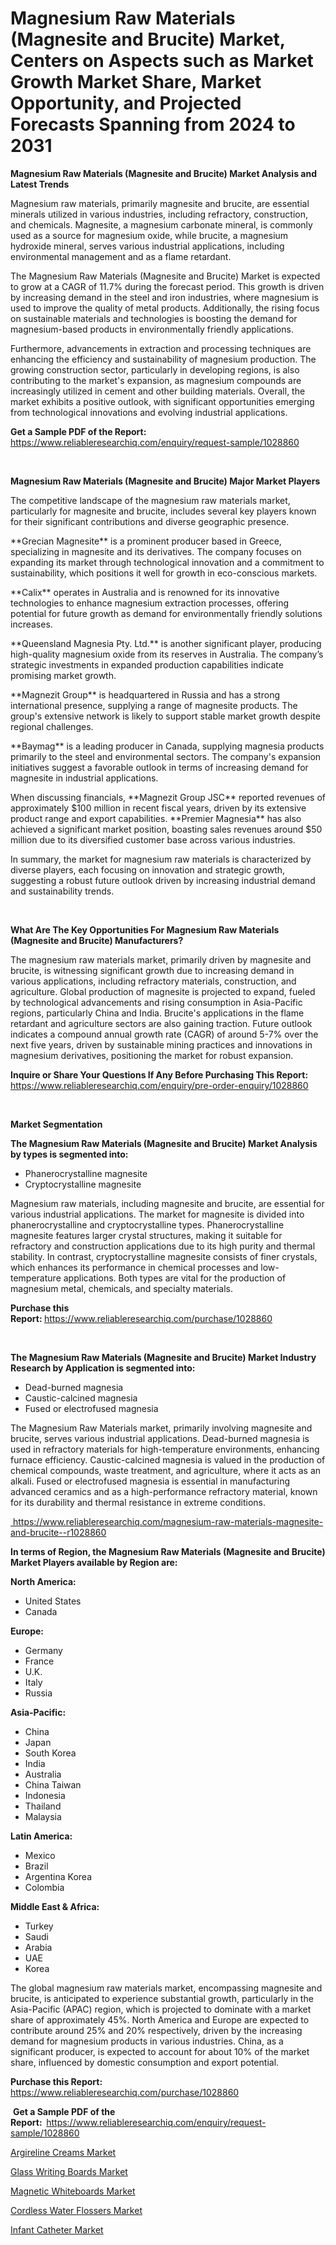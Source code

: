 <p><h1>Magnesium Raw Materials (Magnesite and Brucite) Market, Centers on Aspects such as Market Growth Market Share, Market Opportunity, and Projected Forecasts Spanning from 2024 to 2031</h1></p><p><strong>Magnesium Raw Materials (Magnesite and Brucite) Market Analysis and Latest Trends</strong></p>
<p><p>Magnesium raw materials, primarily magnesite and brucite, are essential minerals utilized in various industries, including refractory, construction, and chemicals. Magnesite, a magnesium carbonate mineral, is commonly used as a source for magnesium oxide, while brucite, a magnesium hydroxide mineral, serves various industrial applications, including environmental management and as a flame retardant.</p><p>The Magnesium Raw Materials (Magnesite and Brucite) Market is expected to grow at a CAGR of 11.7% during the forecast period. This growth is driven by increasing demand in the steel and iron industries, where magnesium is used to improve the quality of metal products. Additionally, the rising focus on sustainable materials and technologies is boosting the demand for magnesium-based products in environmentally friendly applications. </p><p>Furthermore, advancements in extraction and processing techniques are enhancing the efficiency and sustainability of magnesium production. The growing construction sector, particularly in developing regions, is also contributing to the market's expansion, as magnesium compounds are increasingly utilized in cement and other building materials. Overall, the market exhibits a positive outlook, with significant opportunities emerging from technological innovations and evolving industrial applications.</p></p>
<p><strong>Get a Sample PDF of the Report:&nbsp;</strong> <a href="https://www.reliableresearchiq.com/enquiry/request-sample/1028860">https://www.reliableresearchiq.com/enquiry/request-sample/1028860</a></p>
<p>&nbsp;</p>
<p><strong>Magnesium Raw Materials (Magnesite and Brucite) Major Market Players</strong></p>
<p><p>The competitive landscape of the magnesium raw materials market, particularly for magnesite and brucite, includes several key players known for their significant contributions and diverse geographic presence. </p><p>**Grecian Magnesite** is a prominent producer based in Greece, specializing in magnesite and its derivatives. The company focuses on expanding its market through technological innovation and a commitment to sustainability, which positions it well for growth in eco-conscious markets.</p><p>**Calix** operates in Australia and is renowned for its innovative technologies to enhance magnesium extraction processes, offering potential for future growth as demand for environmentally friendly solutions increases. </p><p>**Queensland Magnesia Pty. Ltd.** is another significant player, producing high-quality magnesium oxide from its reserves in Australia. The company’s strategic investments in expanded production capabilities indicate promising market growth.</p><p>**Magnezit Group** is headquartered in Russia and has a strong international presence, supplying a range of magnesite products. The group's extensive network is likely to support stable market growth despite regional challenges.</p><p>**Baymag** is a leading producer in Canada, supplying magnesia products primarily to the steel and environmental sectors. The company's expansion initiatives suggest a favorable outlook in terms of increasing demand for magnesite in industrial applications.</p><p>When discussing financials, **Magnezit Group JSC** reported revenues of approximately $100 million in recent fiscal years, driven by its extensive product range and export capabilities. **Premier Magnesia** has also achieved a significant market position, boasting sales revenues around $50 million due to its diversified customer base across various industries.</p><p>In summary, the market for magnesium raw materials is characterized by diverse players, each focusing on innovation and strategic growth, suggesting a robust future outlook driven by increasing industrial demand and sustainability trends.</p></p>
<p>&nbsp;</p>
<p><strong>What Are The Key Opportunities For Magnesium Raw Materials (Magnesite and Brucite) Manufacturers?</strong></p>
<p><p>The magnesium raw materials market, primarily driven by magnesite and brucite, is witnessing significant growth due to increasing demand in various applications, including refractory materials, construction, and agriculture. Global production of magnesite is projected to expand, fueled by technological advancements and rising consumption in Asia-Pacific regions, particularly China and India. Brucite's applications in the flame retardant and agriculture sectors are also gaining traction. Future outlook indicates a compound annual growth rate (CAGR) of around 5-7% over the next five years, driven by sustainable mining practices and innovations in magnesium derivatives, positioning the market for robust expansion.</p></p>
<p><strong>Inquire or Share Your Questions If Any Before Purchasing This Report:</strong> <a href="https://www.reliableresearchiq.com/enquiry/pre-order-enquiry/1028860">https://www.reliableresearchiq.com/enquiry/pre-order-enquiry/1028860</a></p>
<p>&nbsp;</p>
<p><strong>Market Segmentation</strong></p>
<p><strong>The Magnesium Raw Materials (Magnesite and Brucite) Market Analysis by types is segmented into:</strong></p>
<p><ul><li>Phanerocrystalline magnesite</li><li>Cryptocrystalline magnesite</li></ul></p>
<p><p>Magnesium raw materials, including magnesite and brucite, are essential for various industrial applications. The market for magnesite is divided into phanerocrystalline and cryptocrystalline types. Phanerocrystalline magnesite features larger crystal structures, making it suitable for refractory and construction applications due to its high purity and thermal stability. In contrast, cryptocrystalline magnesite consists of finer crystals, which enhances its performance in chemical processes and low-temperature applications. Both types are vital for the production of magnesium metal, chemicals, and specialty materials.</p></p>
<p><strong>Purchase this Report:&nbsp;</strong><a href="https://www.reliableresearchiq.com/purchase/1028860">https://www.reliableresearchiq.com/purchase/1028860</a></p>
<p>&nbsp;</p>
<p><strong>The Magnesium Raw Materials (Magnesite and Brucite) Market Industry Research by Application is segmented into:</strong></p>
<p><ul><li>Dead-burned magnesia</li><li>Caustic-calcined magnesia</li><li>Fused or electrofused magnesia</li></ul></p>
<p><p>The Magnesium Raw Materials market, primarily involving magnesite and brucite, serves various industrial applications. Dead-burned magnesia is used in refractory materials for high-temperature environments, enhancing furnace efficiency. Caustic-calcined magnesia is valued in the production of chemical compounds, waste treatment, and agriculture, where it acts as an alkali. Fused or electrofused magnesia is essential in manufacturing advanced ceramics and as a high-performance refractory material, known for its durability and thermal resistance in extreme conditions.</p></p>
<p><a href="https://www.reliableresearchiq.com/magnesium-raw-materials-magnesite-and-brucite--r1028860">&nbsp;https://www.reliableresearchiq.com/magnesium-raw-materials-magnesite-and-brucite--r1028860</a></p>
<p><strong>In terms of Region, the Magnesium Raw Materials (Magnesite and Brucite) Market Players available by Region are:</strong></p>
<p>
    <p> <strong> North America: </strong>
        <ul>
            <li>United States</li>
            <li>Canada</li>
        </ul>
        </p> 
    <p> <strong> Europe: </strong>
        <ul>
            <li>Germany</li>
            <li>France</li>
            <li>U.K.</li>
            <li>Italy</li>
            <li>Russia</li>
        </ul>
        </p> 
    <p> <strong> Asia-Pacific: </strong>
        <ul>
            <li>China</li>
            <li>Japan</li>
            <li>South Korea</li>
            <li>India</li>
            <li>Australia</li>
            <li>China Taiwan</li>
            <li>Indonesia</li>
            <li>Thailand</li>
            <li>Malaysia</li>
        </ul>
        </p> 
    <p> <strong> Latin America: </strong>
        <ul>
            <li>Mexico</li>
            <li>Brazil</li>
            <li>Argentina Korea</li>
            <li>Colombia</li>
        </ul>
        </p> 
    <p> <strong> Middle East & Africa: </strong>
        <ul>
            <li>Turkey</li>
            <li>Saudi</li>
            <li>Arabia</li>
            <li>UAE</li>
            <li>Korea</li>
        </ul>
    </p>
    </p>
<p><p>The global magnesium raw materials market, encompassing magnesite and brucite, is anticipated to experience substantial growth, particularly in the Asia-Pacific (APAC) region, which is projected to dominate with a market share of approximately 45%. North America and Europe are expected to contribute around 25% and 20% respectively, driven by the increasing demand for magnesium products in various industries. China, as a significant producer, is expected to account for about 10% of the market share, influenced by domestic consumption and export potential.</p></p>
<p><strong>Purchase this Report: </strong><a href="https://www.reliableresearchiq.com/purchase/1028860">https://www.reliableresearchiq.com/purchase/1028860</a></p>
<p>&nbsp;<strong>Get a Sample PDF of the Report:&nbsp;&nbsp;</strong><a href="https://www.reliableresearchiq.com/enquiry/request-sample/1028860">https://www.reliableresearchiq.com/enquiry/request-sample/1028860</a></p>
<p><strong></strong></p>
<p><p><a href="https://www.linkedin.com/pulse/global-argireline-creams-industry-research-report-competitive-thz6c?trackingId=FbaQke5ETrS35UPOvk4iDA%3D%3D">Argireline Creams Market</a></p><p><a href="https://www.linkedin.com/pulse/glass-writing-boards-market-research-report-exploring-size-revenue-hom7c?trackingId=UujCdyj%2BRm2Z00tbauCNMg%3D%3D">Glass Writing Boards Market</a></p><p><a href="https://www.linkedin.com/pulse/magnetic-whiteboards-market-share-new-trends-analysis-its-type-goprc?trackingId=iv3tfupBQMWKKBvERlYvfg%3D%3D">Magnetic Whiteboards Market</a></p><p><a href="https://www.linkedin.com/pulse/exploring-cordless-water-flossers-market-dynamics-revenue-bad4e?trackingId=NT3U9CxCQd%2BmiTMHlZMl4w%3D%3D">Cordless Water Flossers Market</a></p><p><a href="https://www.linkedin.com/pulse/global-infant-catheter-industry-analysis-report-market-size-3froe?trackingId=ZLElgxbjQ%2FGbUitABsguwg%3D%3D">Infant Catheter Market</a></p></p>